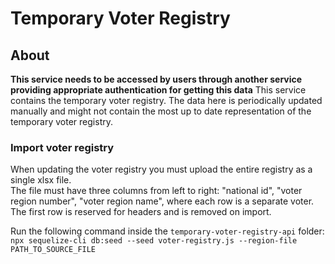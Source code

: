 # Temporary Voter Registry

## About

**This service needs to be accessed by users through another service providing appropriate authentication for getting this data**
This service contains the temporary voter registry.
The data here is periodically updated manually and might not contain the most up to date representation of the temporary voter registry.

### Import voter registry

When updating the voter registry you must upload the entire registry as a single xlsx file.  
The file must have three columns from left to right: "national id", "voter region number", "voter region name", where each row is a separate voter.
The first row is reserved for headers and is removed on import.

Run the following command inside the `temporary-voter-registry-api` folder:  
`npx sequelize-cli db:seed --seed voter-registry.js --region-file PATH_TO_SOURCE_FILE`
